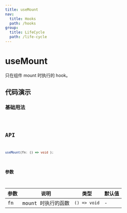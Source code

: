 ```yaml
---
title: useMount
nav:
  title: Hooks
  path: /hooks
group:
  title: LifeCycle
  path: /life-cycle
---
```


# useMount

只在组件 mount 时执行的 hook。

## 代码演示

### 基础用法

<code src="./demo/demo1.tsx" />

## API

```typescript
useMount(fn: () => void );
```

### 参数

| 参数 | 说明               | 类型         | 默认值 |
|------|--------------------|--------------|--------|
| fn   | mount 时执行的函数 | `() => void` | -      |
